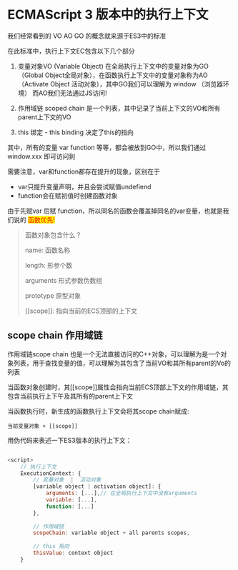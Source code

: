# ECMAScript 3 版本中的执行上下文

我们经常看到的 VO AO GO 的概念就来源于ES3中的标准

在此标准中，执行上下文EC包含以下几个部分

1. 变量对象VO (Variable Object) 在全局执行上下文中的变量对象为GO（Global Object全局对象），在函数执行上下文中的变量对象称为AO（Activate Object 活动对象），其中GO我们可以理解为 window （浏览器环境） 而AO我们无法通过JS访问!

2. 作用域链 scoped chain 是一个列表，其中记录了当前上下文的VO和所有parent上下文的VO

3. this 绑定 - this binding 决定了this的指向

其中，所有的变量 var function 等等，都会被放到GO中，所以我们通过window.xxx 即可访问到

需要注意，var和function都存在提升的现象，区别在于

- var只提升变量声明，并且会尝试赋值undefiend 
- function会在赋初值时创建函数对象

由于先赋var 后赋 function，所以同名的函数会覆盖掉同名的var变量，也就是我们说的 <span style="background: yellow;color:red">函数优先!<span>

> 函数对象包含什么？
> 
> name: 函数名称
>
> length: 形参个数
>
> arguments 形式参数伪数组
>
> prototype 原型对象
>
> [[scope]]: 指向当前的ECS顶部的上下文

## scope chain 作用域链

作用域链scope chain 也是一个无法直接访问的C++对象，可以理解为是一个对象列表，用于查找变量的值，可以理解为其包含了当前VO和其所有parent的Vo的列表

当函数对象创建时，其[[scope]]属性会指向当前ECS顶部上下文的作用域链，其包含当前执行上下午及其所有的parent上下文

当函数执行时，新生成的函数执行上下文会将其scope chain赋成:

    当前变量对象 + [[scope]]


用伪代码来表述一下ES3版本的执行上下文：
```javascript

<script>
	// 执行上下文
	ExecutionContext: {
		// 变量对象  |  活动对象
		[variable object | activation object]: {
			arguments: [...],// 在全局执行上下文中没有arguments
			variable: [...],
			function: [...]
		},
		
		// 作用域链
		scopeChain: variable object + all parents scopes,
 
		// this 指向
		thisValue: context object
	}
```
